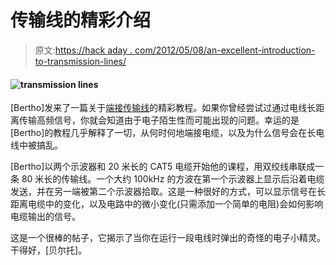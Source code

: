 # 传输线的精彩介绍

> 原文:[https://hack aday . com/2012/05/08/an-excellent-introduction-to-transmission-lines/](https://hackaday.com/2012/05/08/an-excellent-introduction-to-transmission-lines/)

#### ![](../Images/b6cb87bca8fdcf453840b83c8a2047f2.png "transmission lines")

[Bertho]发来了一篇关于[端接传输线](http://www.vagrearg.org/?p=transline)的精彩教程。如果你曾经尝试过通过电线长距离传输高频信号，你就会知道由于电子陌生性而可能出现的问题。幸运的是[Bertho]的教程几乎解释了一切，从何时何地端接电缆，以及为什么信号会在长电线中被搞乱。

[Bertho]以两个示波器和 20 米长的 CAT5 电缆开始他的课程，用双绞线串联成一条 80 米长的传输线。一个大约 100kHz 的方波在第一个示波器上显示后沿着电缆发送，并在另一端被第二个示波器拾取。这是一种很好的方式，可以显示信号在长距离电缆中的变化，以及电路中的微小变化(只需添加一个简单的电阻)会如何影响电缆输出的信号。

这是一个很棒的帖子，它揭示了当你在运行一段电线时弹出的奇怪的电子小精灵。干得好，[贝尔托]。
